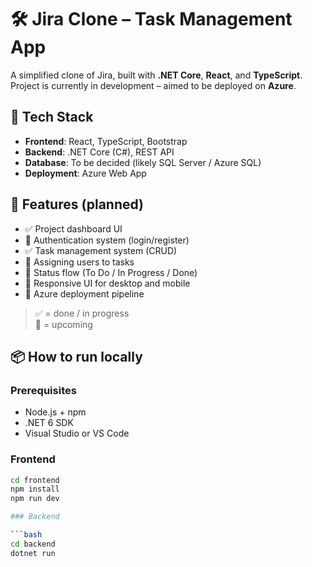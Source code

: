 # 🛠️ Jira Clone – Task Management App

A simplified clone of Jira, built with **.NET Core**, **React**, and **TypeScript**.  
Project is currently in development – aimed to be deployed on **Azure**.

## 🚀 Tech Stack

- **Frontend**: React, TypeScript, Bootstrap
- **Backend**: .NET Core (C#), REST API
- **Database**: To be decided (likely SQL Server / Azure SQL)
- **Deployment**: Azure Web App

## 🎯 Features (planned)

- ✅ Project dashboard UI
- 🔄 Authentication system (login/register)
- ✅ Task management system (CRUD)
- 🔄 Assigning users to tasks
- 🔄 Status flow (To Do / In Progress / Done)
- 🔄 Responsive UI for desktop and mobile
- 🔄 Azure deployment pipeline

> ✅ = done / in progress  
> 🔄 = upcoming

## 📦 How to run locally

### Prerequisites

- Node.js + npm
- .NET 6 SDK
- Visual Studio or VS Code

### Frontend

```bash
cd frontend
npm install
npm run dev

### Backend

```bash
cd backend
dotnet run
